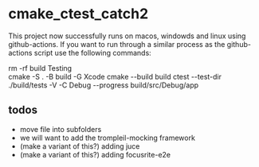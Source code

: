 # cmake_ctest_catch2
This project now successfully runs on macos, windowds and linux using github-actions.
If you want to run through a similar process as the github-actions script use the following commands:

rm -rf build Testing  
cmake -S . -B build -G Xcode
cmake --build build
ctest --test-dir ./build/tests -V -C Debug --progress
build/src/Debug/app

## todos
* move file into subfolders
* we will want to add the trompleil-mocking framework
* (make a variant of this?) adding juce
* (make a variant of this?) adding focusrite-e2e